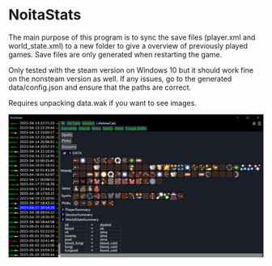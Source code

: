 # NoitaStats

The main purpose of this program is to sync the save files (player.xml and world_state.xml) to a new folder to give a overview of previously played games. 
Save files are only generated when restarting the game. 

Only tested with the steam version on Windows 10 but it should work fine on the nonsteam version as well. If any issues, go to the generated data/config.json and ensure that the paths are correct. 

Requires unpacking data.wak if you want to see images. 

![Noitastats](https://github.com/Bullhoff/NoitaStats/blob/main/Noitastats.png)


